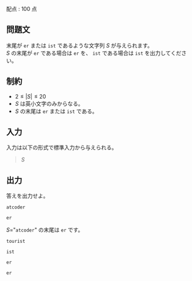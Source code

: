 配点 : $100$ 点

## 問題文

末尾が `er` または `ist` であるような文字列 $S$ が与えられます。<br>
$S$ の末尾が `er` である場合は `er` を、 `ist` である場合は `ist` を出力してください。

## 制約

- $2 \le |S| \le 20$
- $S$ は英小文字のみからなる。
- $S$ の末尾は `er` または `ist` である。

## 入力

入力は以下の形式で標準入力から与えられる。

> $S$

## 出力

答えを出力せよ。

```input1
atcoder
```

```output1
er
```

$S=$"`atcoder`" の末尾は `er` です。

```input2
tourist
```

```output2
ist
```

```input3
er
```

```output3
er
```